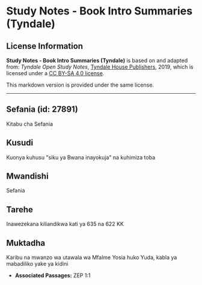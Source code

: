 # Study Notes - Book Intro Summaries (Tyndale)

## License Information

**Study Notes - Book Intro Summaries (Tyndale)** is based on and adapted from: _Tyndale Open Study Notes_, [Tyndale House Publishers](https://tyndaleopenresources.com/), 2019, which is licensed under a [CC BY-SA 4.0 license](https://creativecommons.org/licenses/by-sa/4.0/legalcode.en).

This markdown version is provided under the same license.



--------------------------------

## Sefania (id: 27891)

Kitabu cha Sefania

Kusudi
------

Kuonya kuhusu "siku ya Bwana inayokuja" na kuhimiza toba

Mwandishi
---------

Sefania

Tarehe
------

Inawezekana kiliandikwa kati ya 635 na 622 KK

Muktadha
--------

Karibu na mwanzo wa utawala wa Mfalme Yosia huko Yuda, kabla ya mabadiliko yake ya kidini

* **Associated Passages:** ZEP 1:1

